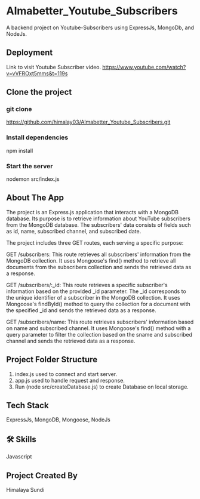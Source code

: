 # Almabetter_Youtube_Subscribers
A backend project on Youtube-Subscribers using ExpressJs, MongoDb, and NodeJs.

## Deployment
Link to visit Youtube Subscriber video.
https://www.youtube.com/watch?v=vVFROxt5mms&t=119s

## Clone the project
### git clone
https://github.com/himalay03/Almabetter_Youtube_Subscribers.git

### Install dependencies
npm install

### Start the server
nodemon src/index.js

## About The App
The project is an Express.js application that interacts with a MongoDB database. Its purpose is to retrieve information about YouTube subscribers from the MongoDB database. The subscribers' data consists of fields such as id, name, subscribed channel, and subscribed date.

The project includes three GET routes, each serving a specific purpose:

GET /subscribers: This route retrieves all subscribers' information from the MongoDB collection. It uses Mongoose's find() method to retrieve all documents from the subscribers collection and sends the retrieved data as a response.

GET /subscribers/:_id: This route retrieves a specific subscriber's information based on the provided _id parameter. The _id corresponds to the unique identifier of a subscriber in the MongoDB collection. It uses Mongoose's findById() method to query the collection for a document with the specified _id and sends the retrieved data as a response.

GET /subscribers/name: This route retrieves subscribers' information based on name and subscribed channel. It uses Mongoose's find() method with a query parameter to filter the collection based on the sname and subscribed channel and sends the retrieved data as a response.

## Project Folder Structure
1. index.js used to connect and start server.
2. app.js used to handle request and response.
3. Run  (node src/createDatabase.js) to create Database on local storage.  

## Tech Stack
ExpressJs,
MongoDB,
Mongoose,
NodeJs

## 🛠 Skills
Javascript

## Project Created By
Himalaya Sundi
